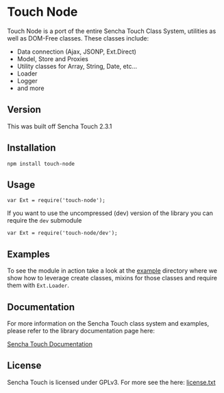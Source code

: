 Touch Node
=========

Touch Node is a port of the entire Sencha Touch Class System, utilities as well as DOM-Free classes. These classes include:

  - Data connection (Ajax, JSONP, Ext.Direct)
  - Model, Store and Proxies
  - Utility classes for Array, String, Date, etc... 
  - Loader
  - Logger
  - and more


Version
----

This was built off Sencha Touch 2.3.1


Installation
--------------

```
npm install touch-node
```


Usage
-----

```
var Ext = require('touch-node');
```


If you want to use the uncompressed (dev) version of the library you can require the `dev` submodule


```
var Ext = require('touch-node/dev');
```

Examples
--------

To see the module in action take a look at the [example](../master/example) directory where we show how to leverage create classes, mixins for those classes and require them with `Ext.Loader`.

Documentation
-------------

For more information on the Sencha Touch class system and examples, please refer to the library documentation page here:

[Sencha Touch Documentation](docs.sencha.com/touch/2.3.1/)


License
----
Sencha Touch is licensed under GPLv3. For more see the here:
[license.txt](../master/license.txt)
